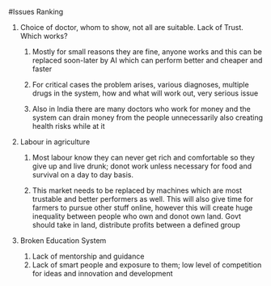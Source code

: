 #Issues Ranking



1. Choice of doctor, whom to show, not all are suitable. Lack of Trust. Which works?

    1. Mostly for small reasons they are fine, anyone works and this can be replaced soon-later by AI which can perform better and cheaper and faster

    2. For critical cases the problem arises, various diagnoses, multiple drugs in the system, how and what will work out, very serious issue

    3. Also in India there are many doctors who work for money and the system can drain money from the people unnecessarily also creating health risks while at it 

        

2. Labour in agriculture

    1. Most labour know they can never get rich and comfortable so they give up and live drunk; donot work unless necessary for food and survival on a day to day basis. 

    2. This market needs to be replaced by machines which are most trustable and better performers as well. This will also give time for farmers to pursue other stuff online, however this will create huge inequality between people who own and donot own land. Govt should take in land,  distribute profits between a defined group

        

3. Broken Education System

    1. Lack of mentorship and guidance
    2. Lack of smart people and exposure to them; low level of competition for ideas and innovation and development